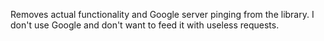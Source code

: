 Removes actual functionality and Google server pinging from the library.
I don't use Google and don't want to feed it with useless requests.

